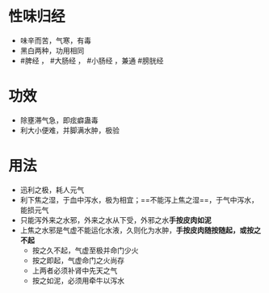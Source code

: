 # 性味归经
- 味辛而苦，气寒，有毒
- 黑白两种，功用相同
- #脾经 ， #大肠经 ， #小肠经 ，兼通 #膀胱经 
# 功效
- 除壅滞气急，即痃癖蛊毒
- 利大小便难，并脚满水肿，极验
# 用法
- 迅利之极，耗人元气
- 利下焦之湿，于血中泻水，极为相宜；==不能泻上焦之湿==，于气中泻水，能损元气
- 只能泻外来之水邪，外来之水从下受，外邪之水**手按皮肉如泥**
- 上焦之水邪是气虚不能运化水液，久则化为水肿，**手按皮肉随按随起，或按之不起**
    - 按之久不起，气虚至极并命门少火
    - 按之即起，气虚命门之火尚存
   - 上两者必须补肾中先天之气
    - 按之如泥，必须用牵牛以泻水
